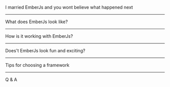 I married EmberJs and you wont believe what happened next

---

What does EmberJs look like?

---

How is it working with EmberJs?

---

Does't EmberJs look fun and exciting?

---

Tips for choosing a framework

---

Q & A
